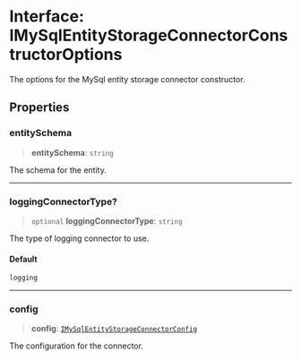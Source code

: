 # Interface: IMySqlEntityStorageConnectorConstructorOptions

The options for the MySql entity storage connector constructor.

## Properties

### entitySchema

> **entitySchema**: `string`

The schema for the entity.

***

### loggingConnectorType?

> `optional` **loggingConnectorType**: `string`

The type of logging connector to use.

#### Default

```ts
logging
```

***

### config

> **config**: [`IMySqlEntityStorageConnectorConfig`](IMySqlEntityStorageConnectorConfig.md)

The configuration for the connector.
